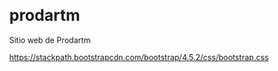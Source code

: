 # prodartm
Sitio web de Prodartm

https://stackpath.bootstrapcdn.com/bootstrap/4.5.2/css/bootstrap.css